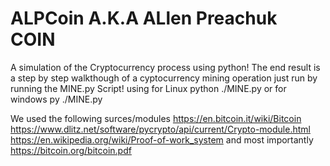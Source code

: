 # ALPCoin A.K.A ALlen Preachuk COIN
A simulation of the Cryptocurrency process using python!
The end result is a step by step walkthough of a cyptocurrency mining operation
just run by running the MINE.py Script!
using  for Linux
python ./MINE.py
or for windows
py ./MINE.py

We used the following surces/modules
https://en.bitcoin.it/wiki/Bitcoin
https://www.dlitz.net/software/pycrypto/api/current/Crypto-module.html
https://en.wikipedia.org/wiki/Proof-of-work_system
and most importantly
https://bitcoin.org/bitcoin.pdf
